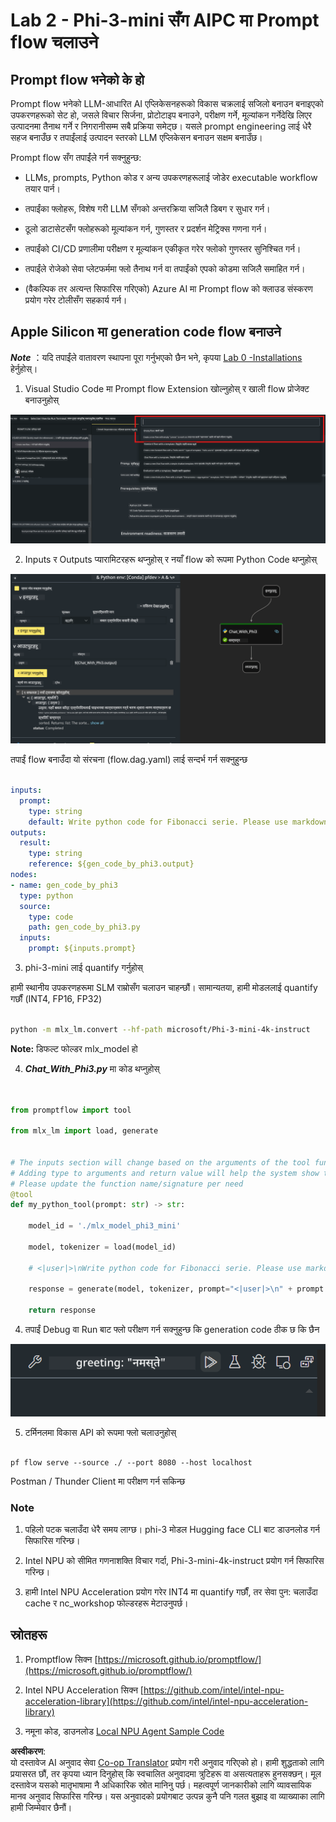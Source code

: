 <!--
CO_OP_TRANSLATOR_METADATA:
{
  "original_hash": "3dbbf568625b1ee04b354c2dc81d3248",
  "translation_date": "2025-05-09T19:38:07+00:00",
  "source_file": "md/02.Application/02.Code/Phi3/VSCodeExt/HOL/Apple/02.PromptflowWithMLX.md",
  "language_code": "ne"
}
-->
# **Lab 2 - Phi-3-mini सँग AIPC मा Prompt flow चलाउने**

## **Prompt flow भनेको के हो**

Prompt flow भनेको LLM-आधारित AI एप्लिकेसनहरूको विकास चक्रलाई सजिलो बनाउन बनाइएको उपकरणहरूको सेट हो, जसले विचार सिर्जना, प्रोटोटाइप बनाउने, परीक्षण गर्ने, मूल्यांकन गर्नेदेखि लिएर उत्पादनमा तैनाथ गर्ने र निगरानीसम्म सबै प्रक्रिया समेट्छ। यसले prompt engineering लाई धेरै सहज बनाउँछ र तपाईंलाई उत्पादन स्तरको LLM एप्लिकेसन बनाउन सक्षम बनाउँछ।

Prompt flow सँग तपाईंले गर्न सक्नुहुन्छ:

- LLMs, prompts, Python कोड र अन्य उपकरणहरूलाई जोडेर executable workflow तयार पार्न।

- तपाईंका फ्लोहरू, विशेष गरी LLM सँगको अन्तरक्रिया सजिलै डिबग र सुधार गर्न।

- ठूलो डाटासेटसँग फ्लोहरूको मूल्यांकन गर्न, गुणस्तर र प्रदर्शन मेट्रिक्स गणना गर्न।

- तपाईंको CI/CD प्रणालीमा परीक्षण र मूल्यांकन एकीकृत गरेर फ्लोको गुणस्तर सुनिश्चित गर्न।

- तपाईंले रोजेको सेवा प्लेटफर्ममा फ्लो तैनाथ गर्न वा तपाईंको एपको कोडमा सजिलै समाहित गर्न।

- (वैकल्पिक तर अत्यन्त सिफारिस गरिएको) Azure AI मा Prompt flow को क्लाउड संस्करण प्रयोग गरेर टोलीसँग सहकार्य गर्न।


## **Apple Silicon मा generation code flow बनाउने**

***Note*** ：यदि तपाईंले वातावरण स्थापना पूरा गर्नुभएको छैन भने, कृपया [Lab 0 -Installations](./01.Installations.md) हेर्नुहोस्।

1. Visual Studio Code मा Prompt flow Extension खोल्नुहोस् र खाली flow प्रोजेक्ट बनाउनुहोस्

![create](../../../../../../../../../translated_images/pf_create.d6172d8277a78a7fa82cd6ff727ed44e037fa78b662f1f62d5963f36d712d229.ne.png)

2. Inputs र Outputs प्यारामिटरहरू थप्नुहोस् र नयाँ flow को रूपमा Python Code थप्नुहोस्

![flow](../../../../../../../../../translated_images/pf_flow.d5646a323fb7f444c0b98b4521057a592325c583e7ba18bc31500bc0415e9ef3.ne.png)

तपाईं flow बनाउँदा यो संरचना (flow.dag.yaml) लाई सन्दर्भ गर्न सक्नुहुन्छ

```yaml

inputs:
  prompt:
    type: string
    default: Write python code for Fibonacci serie. Please use markdown as output
outputs:
  result:
    type: string
    reference: ${gen_code_by_phi3.output}
nodes:
- name: gen_code_by_phi3
  type: python
  source:
    type: code
    path: gen_code_by_phi3.py
  inputs:
    prompt: ${inputs.prompt}


```

3. phi-3-mini लाई quantify गर्नुहोस्

हामी स्थानीय उपकरणहरूमा SLM राम्रोसँग चलाउन चाहन्छौं। सामान्यतया, हामी मोडललाई quantify गर्छौं (INT4, FP16, FP32)

```bash

python -m mlx_lm.convert --hf-path microsoft/Phi-3-mini-4k-instruct

```

**Note:** डिफल्ट फोल्डर mlx_model हो

4. ***Chat_With_Phi3.py*** मा कोड थप्नुहोस्

```python


from promptflow import tool

from mlx_lm import load, generate


# The inputs section will change based on the arguments of the tool function, after you save the code
# Adding type to arguments and return value will help the system show the types properly
# Please update the function name/signature per need
@tool
def my_python_tool(prompt: str) -> str:

    model_id = './mlx_model_phi3_mini'

    model, tokenizer = load(model_id)

    # <|user|>\nWrite python code for Fibonacci serie. Please use markdown as output<|end|>\n<|assistant|>

    response = generate(model, tokenizer, prompt="<|user|>\n" + prompt  + "<|end|>\n<|assistant|>", max_tokens=2048, verbose=True)

    return response


```

4. तपाईं Debug वा Run बाट फ्लो परीक्षण गर्न सक्नुहुन्छ कि generation code ठीक छ कि छैन

![RUN](../../../../../../../../../translated_images/pf_run.d918637dc00f61e9bdeec37d4cc9646f77d270ac9203bcce13569f3157202b6e.ne.png)

5. टर्मिनलमा विकास API को रूपमा फ्लो चलाउनुहोस्

```

pf flow serve --source ./ --port 8080 --host localhost   

```

Postman / Thunder Client मा परीक्षण गर्न सकिन्छ


### **Note**

1. पहिलो पटक चलाउँदा धेरै समय लाग्छ। phi-3 मोडल Hugging face CLI बाट डाउनलोड गर्न सिफारिस गरिन्छ।

2. Intel NPU को सीमित गणनाशक्ति विचार गर्दा, Phi-3-mini-4k-instruct प्रयोग गर्न सिफारिस गरिन्छ।

3. हामी Intel NPU Acceleration प्रयोग गरेर INT4 मा quantify गर्छौं, तर सेवा पुन: चलाउँदा cache र nc_workshop फोल्डरहरू मेटाउनुपर्छ।


## **स्रोतहरू**

1. Promptflow सिक्न [https://microsoft.github.io/promptflow/](https://microsoft.github.io/promptflow/)

2. Intel NPU Acceleration सिक्न [https://github.com/intel/intel-npu-acceleration-library](https://github.com/intel/intel-npu-acceleration-library)

3. नमूना कोड, डाउनलोड [Local NPU Agent Sample Code](../../../../../../../../../code/07.Lab/01/AIPC/local-npu-agent)

**अस्वीकरण**:  
यो दस्तावेज AI अनुवाद सेवा [Co-op Translator](https://github.com/Azure/co-op-translator) प्रयोग गरी अनुवाद गरिएको हो। हामी शुद्धताको लागि प्रयासरत छौं, तर कृपया ध्यान दिनुहोस् कि स्वचालित अनुवादमा त्रुटिहरू वा असत्यताहरू हुनसक्छन्। मूल दस्तावेज यसको मातृभाषामा नै अधिकारिक स्रोत मानिनु पर्छ। महत्वपूर्ण जानकारीको लागि व्यावसायिक मानव अनुवाद सिफारिस गरिन्छ। यस अनुवादको प्रयोगबाट उत्पन्न कुनै पनि गलत बुझाइ वा व्याख्याका लागि हामी जिम्मेवार छैनौं।